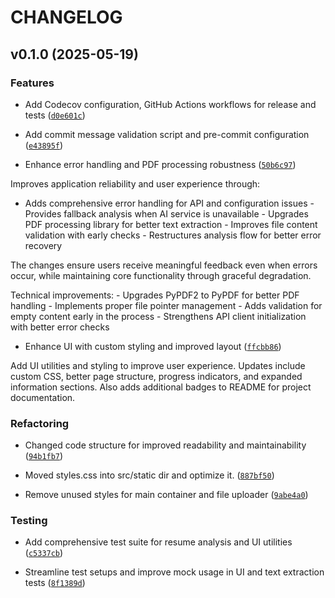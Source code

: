 # CHANGELOG

## v0.1.0 (2025-05-19)

### Features

- Add Codecov configuration, GitHub Actions workflows for release and tests
  ([`d0e601c`](https://github.com/RYZHAIEV-SERHII/resume-analyzer/commit/d0e601cb22cfbd34c6c6b67b67703eecc5cb062c))

- Add commit message validation script and pre-commit configuration
  ([`e43895f`](https://github.com/RYZHAIEV-SERHII/resume-analyzer/commit/e43895fdf788b84169cc76da5c439eb65ef28b93))

- Enhance error handling and PDF processing robustness
  ([`50b6c97`](https://github.com/RYZHAIEV-SERHII/resume-analyzer/commit/50b6c970580728d0b28b8db3d5bb38d23bd7faab))

Improves application reliability and user experience through:

- Adds comprehensive error handling for API and configuration issues - Provides fallback analysis
  when AI service is unavailable - Upgrades PDF processing library for better text extraction -
  Improves file content validation with early checks - Restructures analysis flow for better error
  recovery

The changes ensure users receive meaningful feedback even when errors occur, while maintaining core
  functionality through graceful degradation.

Technical improvements: - Upgrades PyPDF2 to PyPDF for better PDF handling - Implements proper file
  pointer management - Adds validation for empty content early in the process - Strengthens API
  client initialization with better error checks

- Enhance UI with custom styling and improved layout
  ([`ffcbb86`](https://github.com/RYZHAIEV-SERHII/resume-analyzer/commit/ffcbb867240e150da469cfee25968d4769c15e39))

Add UI utilities and styling to improve user experience. Updates include custom CSS, better page
  structure, progress indicators, and expanded information sections. Also adds additional badges to
  README for project documentation.

### Refactoring

- Changed code structure for improved readability and maintainability
  ([`94b1fb7`](https://github.com/RYZHAIEV-SERHII/resume-analyzer/commit/94b1fb716170a282345ecdc08a3c7781a718694c))

- Moved styles.css into src/static dir and optimize it.
  ([`887bf50`](https://github.com/RYZHAIEV-SERHII/resume-analyzer/commit/887bf506cfd25ab2c4be6c0186ed2c1952000444))

- Remove unused styles for main container and file uploader
  ([`9abe4a0`](https://github.com/RYZHAIEV-SERHII/resume-analyzer/commit/9abe4a0be3eee11d063a29c57dad3b52a6ea2b8d))

### Testing

- Add comprehensive test suite for resume analysis and UI utilities
  ([`c5337cb`](https://github.com/RYZHAIEV-SERHII/resume-analyzer/commit/c5337cbab7599bf2c79a978e298abd2ad8bca710))

- Streamline test setups and improve mock usage in UI and text extraction tests
  ([`8f1389d`](https://github.com/RYZHAIEV-SERHII/resume-analyzer/commit/8f1389dc3444281cd06a9da9e2471dd2d2243ba9))
